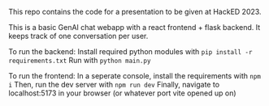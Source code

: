 This repo contains the code for a presentation to be given at HackED 2023.

This is a basic GenAI chat webapp with a react frontend + flask backend. It keeps track of one conversation per user.

To run the backend:
Install required python modules with `pip install -r requirements.txt`
Run with `python main.py`

To run the frontend:
In a seperate console, install the requirements with `npm i`
Then, run the dev server with `npm run dev`
Finally, navigate to localhost:5173 in your browser (or whatever port vite opened up on)